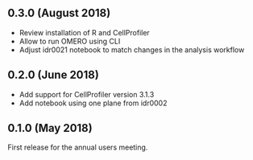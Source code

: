 0.3.0 (August 2018)
-------------------

- Review installation of R and CellProfiler
- Allow to run OMERO using CLI
- Adjust idr0021 notebook to match changes in the analysis workflow

0.2.0 (June 2018)
-----------------

- Add support for CellProfiler version 3.1.3
- Add notebook using one plane from idr0002

0.1.0 (May 2018)
----------------

First release for the annual users meeting.
